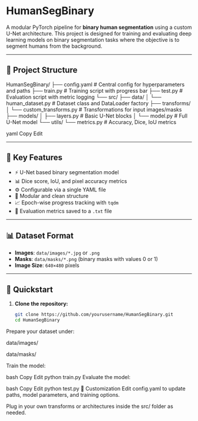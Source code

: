 # HumanSegBinary

A modular PyTorch pipeline for **binary human segmentation** using a custom U-Net architecture. This project is designed for training and evaluating deep learning models on binary segmentation tasks where the objective is to segment humans from the background.

---

## 📁 Project Structure

HumanSegBinary/
├── config.yaml # Central config for hyperparameters and paths
├── train.py # Training script with progress bar
├── test.py # Evaluation script with metric logging
└── src/
├── data/
│ └── human_dataset.py # Dataset class and DataLoader factory
├── transforms/
│ └── custom_transforms.py # Transformations for input images/masks
├── models/
│ ├── layers.py # Basic U-Net blocks
│ └── model.py # Full U-Net model
└── utils/
└── metrics.py # Accuracy, Dice, IoU metrics

yaml
Copy
Edit

---

## 🧠 Key Features

- ⚡ U-Net based binary segmentation model  
- 📊 Dice score, IoU, and pixel accuracy metrics  
- ⚙️ Configurable via a single YAML file  
- 🧹 Modular and clean structure  
- 📈 Epoch-wise progress tracking with `tqdm`  
- 📝 Evaluation metrics saved to a `.txt` file  

---

## 📊 Dataset Format

- **Images**: `data/images/*.jpg` or `.png`  
- **Masks**: `data/masks/*.png` (binary masks with values 0 or 1)  
- **Image Size**: `640×480` pixels  

---

## 🚀 Quickstart

1. **Clone the repository:**

   ```bash
   git clone https://github.com/yourusername/HumanSegBinary.git
   cd HumanSegBinary
Prepare your dataset under:

data/images/

data/masks/

Train the model:

bash
Copy
Edit
python train.py
Evaluate the model:

bash
Copy
Edit
python test.py
🧩 Customization
Edit config.yaml to update paths, model parameters, and training options.

Plug in your own transforms or architectures inside the src/ folder as needed.

